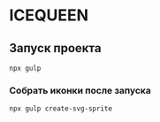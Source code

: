 # ICEQUEEN

## Запуск проекта
```
npx gulp
```

### Собрать иконки после запуска

```
npx gulp create-svg-sprite
```
